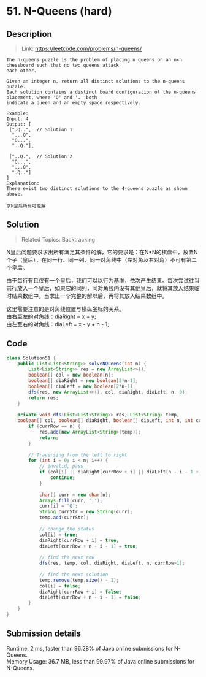# 51. N-Queens (hard)

## Description

> Link: https://leetcode.com/problems/n-queens/

```
The n-queens puzzle is the problem of placing n queens on an n×n chessboard such that no two queens attack 
each other.

Given an integer n, return all distinct solutions to the n-queens puzzle.
Each solution contains a distinct board configuration of the n-queens' placement, where 'Q' and '.' both 
indicate a queen and an empty space respectively.

Example:
Input: 4
Output: [
 [".Q..",  // Solution 1
  "...Q",
  "Q...",
  "..Q."],

 ["..Q.",  // Solution 2
  "Q...",
  "...Q",
  ".Q.."]
]
Explanation: 
There exist two distinct solutions to the 4-queens puzzle as shown above.

求N皇后所有可能解

```


## Solution

> Related Topics: Backtracking

N皇后问题要求求出所有满足其条件的解，它的要求是：在N*N的棋盘中，放置N个子（皇后），在同一行、同一列、同一对角线中（左对角及右对角）不可有第二个皇后。<br>

由于每行有且仅有一个皇后，我们可以以行为基准，依次产生结果。每次尝试往当前行放入一个皇后，如果它的同列，同对角线内没有其他皇后，就将其放入结果临时结果数组中。当求出一个完整的解以后，再将其放入结果数组中。

这里需要注意的是对角线位置与横纵坐标的关系。<br>
由右至左的对角线：diaRight = x + y;<br>
由左至右的对角线：diaLeft = x - y + n - 1;

## Code

```java
class Solution51 {
    public List<List<String>> solveNQueens(int n) {
        List<List<String>> res = new ArrayList<>();
        boolean[] col = new boolean[n];
        boolean[] diaRight = new boolean[2*n-1];
        boolean[] diaLeft = new boolean[2*n-1];
        dfs(res, new ArrayList<>(), col, diaRight, diaLeft, n, 0);
        return res;
    }
    
    private void dfs(List<List<String>> res, List<String> temp, 
    boolean[] col, boolean[] diaRight, boolean[] diaLeft, int n, int currRow) {
        if (currRow == n) {
            res.add(new ArrayList<String>(temp));
            return;
        }
         
        // Traversing from the left to right
        for (int i = 0; i < n; i++) {
            // invalid, pass
            if (col[i] || diaRight[currRow + i] || diaLeft[n - i - 1 + currRow]) {
                continue;
            }
            
            char[] curr = new char[n];
            Arrays.fill(curr, '.');
            curr[i] = 'Q';
            String currStr = new String(curr);
            temp.add(currStr);
            
            // change the status
            col[i] = true;
            diaRight[currRow + i] = true;
            diaLeft[currRow + n - i - 1] = true;
            
            // find the next row
            dfs(res, temp, col, diaRight, diaLeft, n, currRow+1);
            
            // find the next solution
            temp.remove(temp.size() - 1);
            col[i] = false;
            diaRight[currRow + i] = false;
            diaLeft[currRow + n - i - 1] = false;
        }
    }
}
```


## Submission details
Runtime: 2 ms, faster than 96.28% of Java online submissions for N-Queens.<br>
Memory Usage: 36.7 MB, less than 99.97% of Java online submissions for N-Queens.
